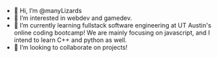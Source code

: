 - 👋 Hi, I’m @manyLizards
- 👀 I’m interested in webdev and gamedev.
- 🌱 I’m currently learning fullstack software engineering at UT Austin's online coding bootcamp! We are mainly focusing on javascript, and I intend to learn C++ and python as well.
- 💞️ I’m looking to collaborate on projects!

<!---
manyLizards/manyLizards is a ✨ special ✨ repository because its `README.md` (this file) appears on your GitHub profile.
You can click the Preview link to take a look at your changes.
--->
